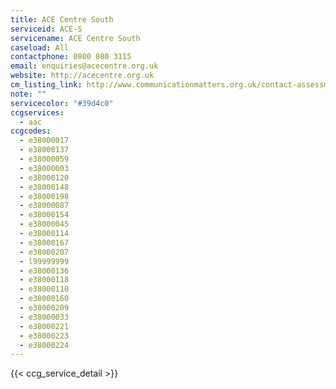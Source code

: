```yaml
---
title: ACE Centre South
serviceid: ACE-S
servicename: ACE Centre South
caseload: All
contactphone: 0800 080 3115
email: enquiries@acecentre.org.uk 
website: http://acecentre.org.uk 
cm_listing_link: http://www.communicationmatters.org.uk/contact-assessment-service/ace-centre-oxford
note: ""
servicecolor: "#39d4c0"
ccgservices:
  - aac
ccgcodes:
  - e38000017
  - e38000137
  - e38000059
  - e38000003
  - e38000120
  - e38000148
  - e38000198
  - e38000087
  - e38000154
  - e38000045
  - e38000114
  - e38000167
  - e38000207
  - l99999999
  - e38000136
  - e38000118
  - e38000110
  - e38000160
  - e38000209
  - e38000033
  - e38000221
  - e38000223
  - e38000224
---
```


{{< ccg_service_detail >}}
